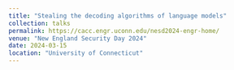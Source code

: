 ```yaml
---
title: "Stealing the decoding algorithms of language models"
collection: talks
permalink: https://cacc.engr.uconn.edu/nesd2024-engr-home/
venue: "New England Security Day 2024"
date: 2024-03-15
location: "University of Connecticut"
---
```



